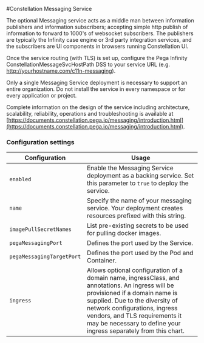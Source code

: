 #Constellation Messaging Service

The optional Messaging service acts as a middle man between information publishers and information subscribers; accepting simple http publish of information to forward to 1000's of websocket subscribers. The publishers are typically the Infinity case engine or 3rd party integration services, and the subscribers are UI components in browsers running Constellation UI.

Once the service routing (with TLS) is set up, configure the Pega Infinity ConstellationMessageSvcHostPath DSS to your service URL (e.g.  http://yourhostname.com/c11n-messaging).

Only a single Messaging Service deployment is necessary to support an entire organization.  Do not install the service in every namespace or for every application or project.

Complete information on the design of the service including architecture, scalability, reliability, operations and troubleshooting is available at [https://documents.constellation.pega.io/messaging/introduction.html](https://documents.constellation.pega.io/messaging/introduction.html).

### Configuration settings

| Configuration                           | Usage                                                                                                                                                                                                                                                                                                                                                                                                                                                                                                  |
|-----------------------------------------|--------------------------------------------------------------------------------------------------------------------------------------------------------------------------------------------------------------------------------------------------------------------------------------------------------------------------------------------------------------------------------------------------------------------------------------------------------------------------------------------------------|
| `enabled`                               | Enable the Messaging Service deployment as a backing service. Set this parameter to `true` to deploy the service.                                                                                                                                                                                                                                                                                                                                                                                                                            |
| `name`                        | Specify the name of your messaging service. Your deployment creates resources prefixed with this string.                                                                                                                                                                                                                                                                                                                                                          |
| `imagePullSecretNames`                            | List pre-existing secrets to be used for pulling docker images.                                                                                                                                                                                                                                                                                                           |
| `pegaMessagingPort`                            | Defines the port used by the Service.                                                                                                                                                                                                                                                                                                           |
| `pegaMessagingTargetPort`                            | Defines the port used by the Pod and Container.                                                                                                                                                                                                                                                                                                           |
| `ingress`                               |  Allows optional configuration of a domain name, ingressClass, and annotations.  An ingress will be provisioned if a domain name is supplied.  Due to the diversity of network configurations, ingress vendors, and TLS requirements it may be necessary to define your ingress separately from this chart.
